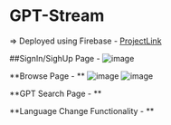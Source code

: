 # GPT-Stream

=> Deployed using Firebase - [ProjectLink](https://gptstream-700ac.web.app/)

 ##SignIn/SighUp Page -
 ![image](https://github.com/adityadubey01/gpt-stream/assets/86652604/4e647687-6ad3-4ce4-b813-e0767c1a3f6d)
 
 **Browse Page - **
 ![image](https://github.com/adityadubey01/gpt-stream/assets/86652604/3985c9b6-da74-412f-8d6d-8404bed435d0)
 ![image](https://github.com/adityadubey01/gpt-stream/assets/86652604/abf4afbc-fd6e-40b6-86b4-eb64fb116069)
 
**GPT Search Page - **

**Language Change Functionality - **



 





 
  
